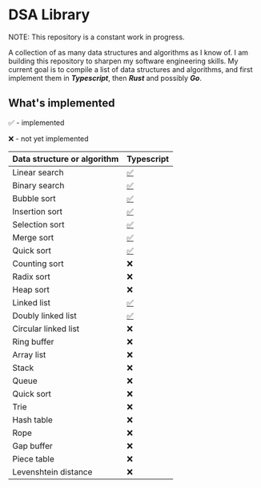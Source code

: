 # DSA Library

NOTE: This repository is a constant work in progress.

A collection of as many data structures and algorithms as I know of. I am building this repository to sharpen my software engineering skills. My current goal is to compile a list of data structures and algorithms, and first implement them in **_Typescript_**, then **_Rust_** and possibly **_Go_**.

## What's implemented

✅ - implemented

❌ - not yet implemented

| Data structure or algorithm | Typescript                                |
| --------------------------- | ----------------------------------------- |
| Linear search               | [✅](Typescript/code/LinearSearch.ts)     |
| Binary search               | [✅](Typescript/code/BinarySearch.ts)     |
| Bubble sort                 | [✅](Typescript/code/BubbleSort.ts)       |
| Insertion sort              | [✅](Typescript/code/InsertionSort.ts)    |
| Selection sort              | [✅](Typescript/code/SelectionSort.ts)    |
| Merge sort                  | [✅](Typescript/code/MergeSort.ts)        |
| Quick sort                  | [✅](Typescript/code/QuickSort.ts)        |
| Counting sort               | ❌                                        |
| Radix sort                  | ❌                                        |
| Heap sort                   | ❌                                        |
| Linked list                 | [✅](Typescript/code/LinkedList.ts)       |
| Doubly linked list          | [✅](Typescript/code/DoublyLinkedList.ts) |
| Circular linked list        | ❌                                        |
| Ring buffer                 | ❌                                        |
| Array list                  | ❌                                        |
| Stack                       | ❌                                        |
| Queue                       | ❌                                        |
| Quick sort                  | ❌                                        |
| Trie                        | ❌                                        |
| Hash table                  | ❌                                        |
| Rope                        | ❌                                        |
| Gap buffer                  | ❌                                        |
| Piece table                 | ❌                                        |
| Levenshtein distance        | ❌                                        |
